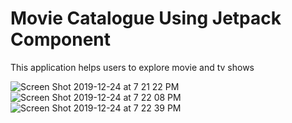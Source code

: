 # Movie Catalogue Using Jetpack Component
This application helps users to explore movie and tv shows

![Screen Shot 2019-12-24 at 7 21 22 PM](https://user-images.githubusercontent.com/37035339/71414639-692b2900-268a-11ea-9370-e0bb47a40b25.png)
![Screen Shot 2019-12-24 at 7 22 08 PM](https://user-images.githubusercontent.com/37035339/71414640-692b2900-268a-11ea-89f1-b4368fc7ad48.png)
![Screen Shot 2019-12-24 at 7 22 39 PM](https://user-images.githubusercontent.com/37035339/71414641-692b2900-268a-11ea-8e10-e8c9365e5123.png)

